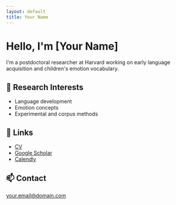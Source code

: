 ```yaml
---
layout: default
title: Your Name
---
```


# Hello, I'm [Your Name]

I'm a postdoctoral researcher at Harvard working on early language acquisition and children's emotion vocabulary.

## 🔬 Research Interests
- Language development
- Emotion concepts
- Experimental and corpus methods

## 📄 Links
- [CV](link-to-cv.pdf)
- [Google Scholar](https://scholar.google.com)
- [Calendly](https://calendly.com/yourname)

## 📫 Contact
your.email@domain.com
